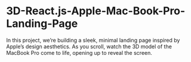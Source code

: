 # 3D-React.js-Apple-Mac-Book-Pro-Landing-Page
In this project, we’re building a sleek, minimal landing page inspired by Apple’s design aesthetics. As you scroll, watch the 3D model of the MacBook Pro come to life, opening up to reveal the screen.
